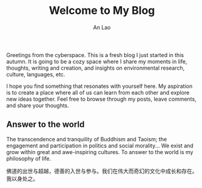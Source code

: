 ﻿---
layout: post
title: "Welcome to My Blog"
author: "An Lao"
categories: Posts
tags: [moments]
image: sea.jpg
---

Greetings from the cyberspace. This is a fresh blog I just started in this autumn. It is going to be a cozy space where I share my moments in life, thoughts, writing and creation, and insights on environmental research, culture, languages, etc.

I hope you find something that resonates with yourself here. My aspiration is to create a place where all of us can learn from each other and explore new ideas together. Feel free to browse through my posts, leave comments, and share your thoughts. 

## Answer to the world
The transcendence and tranquility of Buddhism and Taoism; the engagement and participation in politics and social morality... We exist and grow within great and awe-inspiring cultures. To answer to the world is my philosophy of life.

佛道的出世与超越，德善的入世与参与。我们在伟大而奇幻的文化中成长和存在。我以身处之。

